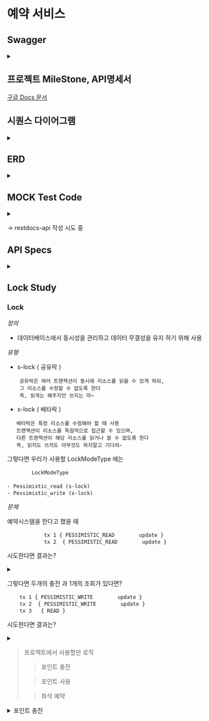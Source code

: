 # 예약 서비스

## Swagger

<details>
    <summary></summary>

![swagger](docs/swagger.png)

</details>

## 프로젝트 MileStone, API명세서

[구글 Docs 문서](https://docs.google.com/spreadsheets/d/1S2TsgAATEp7fZUqq_fYa20B5rVjvJuVm4wjqANgiSU4/edit?usp=sharing)



## 시퀀스 다이어그램

<details>
    <summary></summary>

![시퀀스다이어그램](docs/시퀀스다이어그램.png)

</details>

## ERD

<details>
    <summary></summary>

![concertERD](https://github.com/Ssantoo/booking_service/assets/112769188/28e294ad-7a17-4902-8e69-d72242b03150)

</details>


## MOCK Test Code

<details>
    <summary></summary>

[Mock TEST CODE](https://github.com/Ssantoo/booking_service/pull/1)
</details>

-> restdocs-api 작성 시도 중

## API Specs

<details>
    <summary></summary>

1️⃣ **`주요` 유저 대기열 토큰 기능    post**

- 서비스를 이용할 토큰을 발급받는 API를 작성합니다.
- 토큰은 유저의 UUID 와 해당 유저의 대기열을 관리할 수 있는 정보 ( 대기 순서 or 잔여 시간 등 ) 를 포함합니다.
- 이후 모든 API 는 위 토큰을 이용해 대기열 검증을 통과해야 이용 가능합니다.

> 기본적으로 폴링으로 본인의 대기열을 확인한다고 가정하며, 다른 방안 또한 고려해보고 구현해 볼 수 있습니다.
> 

2️⃣ `기본` 예약 가능 날짜 / 좌석 API  get**

- 예약가능한 날짜와 해당 날짜의 좌석을 조회하는 API 를 각각 작성합니다.
- 예약 가능한 날짜 목록을 조회할 수 있습니다.

- 날짜 정보를 입력받아 예약가능한 좌석정보를 조회할 수 있습니다.

> 좌석 정보는 1 ~ 50 까지의 좌석번호로 관리됩니다.
> 

3️⃣ **`주요` 좌석 예약 요청 API   post**

- 날짜와 좌석 정보를 입력받아 좌석을 예약 처리하는 API 를 작성합니다.
- 좌석 예약과 동시에 해당 좌석은 그 유저에게 약 5분간 임시 배정됩니다. ( 시간은 정책에 따라 자율적으로 정의합니다. )
- 만약 배정 시간 내에 결제가 완료되지 않는다면 좌석에 대한 임시 배정은 해제되어야 하며 다른 사용자는 예약할 수 없어야 한다.

4️⃣ **`기본`**  **잔액 충전 / 조회 API   post / get**

- 결제에 사용될 금액을 API 를 통해 충전하는 API 를 작성합니다.
- 사용자 식별자 및 충전할 금액을 받아 잔액을 충전합니다.
- 사용자 식별자를 통해 해당 사용자의 잔액을 조회합니다.

5️⃣ **`주요` 결제 API   post**

- 결제 처리하고 결제 내역을 생성하는 API 를 작성합니다.
- 결제가 완료되면 해당 좌석의 소유권을 유저에게 배정하고 대기열 토큰을 만료시킵니다.

#### 고민중
- 유저는 한명당 하나의 좌석만 예약할 수 있다.
- 좌석별로 가격이 다르다
- 포인트 충전 좌석가격에 비해 부족하면 충전
- 콘서트 예약 날짜 당일 취소시 취소 수수료 발생
- 좌석 상태 변경 ( 빈자리, 예약중, 결제중?, 예약됨)
- 좌석 토큰에 날짜 등 , 정보포함
- 해당 날짜부터 콘서트 시작날짜까지 선택가능
- 콘서트예약 오픈날짜
- 콘서트날짜
  
</details>


## Lock Study

### Lock ###

*정의*

- 데이터베이스에서 동시성을 관리하고 데이터 무결성을 유지 하기 위해 사용


*유형*
- s-lock ( 공유락 )
```
    공유락은 여러 트랜잭션이 동시에 리소스를 읽을 수 있게 하되, 
    그 리소스를 수정할 수 없도록 한다
    즉, 읽게는 해주지만 쓰지는 마~
```
- x-lock ( 배타락 )
```
   배타락은 특정 리소스를 수정해야 할 때 사용
   트랜잭션이 리소스를 독점적으로 접근할 수 있으며, 
   다른 트랜잭션이 해당 리소스를 읽거나 쓸 수 없도록 한다
   즉, 읽지도 쓰지도 아무것도 하지말고 기다려~
```
    
그렇다면 우리가 사용할 LockModeType 에는

            LockModeType

    - Pessimistic_read (s-lock)
    - Pessimistic_write (x-lock)

*문제*

예약시스템을 한다고 했을 때

                tx 1 { PESSIMISTIC_READ        update }
                tx 2  { PESSIMISTIC_READ        update }

시도한다면 결과는?
<details>
    <summary></summary>

둘다 실패

```
        tx 1 { PESSIMISTIC_READ        update }
                                    (tx2 가 s-lock 소지중이야 너 기다려)
        tx 2  { PESSIMISTIC_READ        update }
                                         (tx1 이 s-lock 소지중이야 너 기다려)
                                         = 데드락
```

</details>

그렇다면 두개의 충전 과 1개의 조회가 있다면?

```
    tx 1 { PESSIMISTIC_WRITE        update }
    tx 2  { PESSIMISTIC_WRITE        update }
    tx 3   { READ }
```
시도한다면 결과는?
<details>
    <summary></summary>

tx3은 
tx1, tx2가 끝날때까지 기다리게 된다
```
tx 1 { PESSIMISTIC_WRITE        update }
tx 2  {                                 PESSIMISTIC_WRITE        update }
tx 3   {                                                                  READ }

```

![비관적락](docs/비관적락테스트(포인트충전).png)

</details>

> 프로젝트에서 사용할만 로직
> > 포인트 충전
> 
> > 포인트 사용
> 
> > 좌석 예약

<details>
    <summary>포인트 충전</summary>

![낙관적락](docs/낙관적락(포인트충전).png)

![비관적락](docs/비관적락테스트(포인트충전).png)


> 낙관적 락은 데이터 충돌이 드물고, 트랜잭션이 자주 충돌하지 않는 상황에서 효율적이다
그러나 포인트 충전과 같은 동시성 문제가 발생하기 쉬운 작업에서는 낙관적 락이 자주 충돌을 일으켜 ObjectOptimisticLockingFailureException이 발생
하므로 *비추*

> 비관적 락은 충돌을 예방하기 위해 트랜잭션이 자원에 접근할 때 락을 걸어 다른 트랜잭션이 접근하지 못하게 한다.
데이터의 일관성을 보장하지만, 트랜잭션 간의 대기 시간이 발생하고, 특히 고성능이 요구되는 환경에서는 성능 병목 및
비관적 락의 DB 커넥션 점유 문제가 발생하므로 *비추*

</details>
